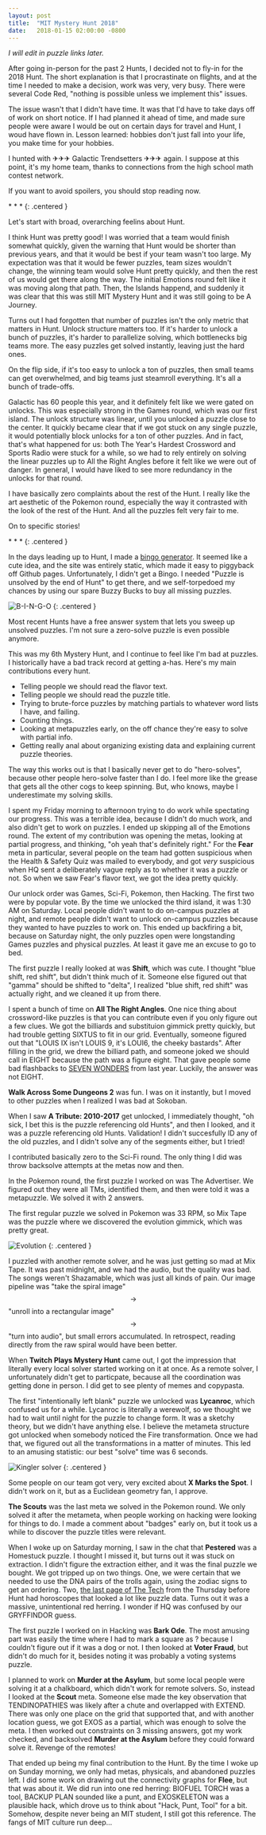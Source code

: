 ```yaml
---
layout: post
title:  "MIT Mystery Hunt 2018"
date:   2018-01-15 02:00:00 -0800
---
```


*I will edit in puzzle links later.*

After going in-person for the past 2 Hunts, I decided not to fly-in for
the 2018 Hunt. The short explanation is that I procrastinate on flights, and at the time I
needed to make a decision, work was very, very busy. There were several Code Red,
"nothing is possible unless we implement this" issues.

The issue wasn't that I didn't have time. It was that I'd have to take days off of work
on short notice. If I had planned it ahead of time, and made sure people were aware I would
be out on certain days for travel and Hunt, I woud have flown in. Lesson learned:
hobbies don't just fall into your life, you make time for your hobbies.

I hunted with ✈✈✈ Galactic Trendsetters ✈✈✈ again. I suppose at this point, it's
my home team, thanks to connections from the high school math contest network.

If you want to avoid spoilers, you should stop reading now.

\* \* \*
{: .centered }

Let's start with broad, overarching feelins about Hunt.

I think Hunt was pretty good! I was worried that a team would finish somewhat
quickly, given the warning that Hunt would be shorter than previous years, and
that it would be best if your team wasn't too large. My expectation was that
it would be fewer puzzles, team sizes wouldn't change, the winning team would
solve Hunt pretty quickly, and then the rest of us would get there along the way.
The initial Emotions round felt like it was moving along that path. Then, the
Islands happend, and suddenly it was clear that this was still MIT Mystery Hunt
and it was still going to be A Journey.

Turns out I had forgotten that number of puzzles isn't the only metric that
matters in Hunt. Unlock structure matters too. If it's harder
to unlock a bunch of puzzles, it's harder to parallelize solving, which bottlenecks
big teams more. The easy puzzles get solved instantly, leaving just the hard
ones.

On the flip side, if it's too easy to unlock a ton of puzzles, then small teams
can get overwhelmed, and big teams just steamroll everything. It's all a
bunch of trade-offs.

Galactic has 60 people this year, and it definitely felt like we were gated on
unlocks. This was especially strong
in the Games round, which was our first island. The unlock structure was linear,
until you unlocked a puzzle close to the center. It quickly became clear that
if we got stuck on any single puzzle, it would potentially block unlocks for
a ton of other puzzles. And in fact, that's what happened for us: both
The Year's Hardest Crossword and Sports Radio were stuck for a while, so we
had to rely entirely on solving the linear puzzles up to All the Right Angles
before it felt like we were out of danger. In general, I would have liked to see
more redundancy in the unlocks for that round.

I have basically zero complaints about the rest of the Hunt. I really like the
art aesthetic of the Pokemon round, especially the way it contrasted with the
look of the rest of the Hunt. And all the puzzles felt very fair to me.

On to specific stories!

\* \* \*
{: .centered }

In the days leading up to Hunt, I made a [bingo generator](https://www.alexirpan.com/mystery-hunt-bingo/).
It seemed like a cute idea, and the site was entirely static, which made it easy
to piggyback off Github pages. Unfortunately, I didn't get a Bingo. I needed
"Puzzle is unsolved by the end of Hunt" to get there, and we self-torpedoed my
chances by using our spare Buzzy Bucks to buy all missing puzzles.

![B-I-N-G-O](/public/mh-2018/bingo.png)
{: .centered }

Most recent Hunts have a free answer system that lets you sweep up unsolved
puzzles. I'm not sure a zero-solve puzzle is even possible anymore.

This was my 6th Mystery Hunt, and I continue to feel like I'm bad at puzzles.
I historically have a bad track record at getting a-has. Here's my main
contributions every hunt.

* Telling people we should read the flavor text.
* Telling people we should read the puzzle title.
* Trying to brute-force puzzles by matching partials to whatever
word lists I have, and failing.
* Counting things.
* Looking at metapuzzles early, on the off chance they're easy to solve
with partial info.
* Getting really anal about organizing existing data and explaining current
puzzle theories.

The way this works out is that I basically never get to do "hero-solves",
because other people hero-solve faster than I do.
I feel more like the grease that gets all the other cogs to keep spinning.
But, who knows, maybe I underestimate my solving skills.

I spent my Friday morning to afternoon trying to do work while spectating
our progress. This was a terrible idea, because I didn't do much work, and
also didn't get to work on puzzles.
I ended up skipping all of the Emotions round.
The extent of my contribution was opening the metas, looking at partial
progress, and thinking, "oh yeah that's definitely right." For the
**Fear** meta in particular, several people on the team had gotten suspicious
when the Health & Safety Quiz was mailed to everybody, and got *very*
suspicious when HQ sent a deliberately vague reply as to whether it was a
puzzle or not. So when we saw Fear's flavor text, we got the idea pretty
quickly.

Our unlock order was Games, Sci-Fi, Pokemon, then Hacking. The first two were
by popular vote. By the time we unlocked the third island, it was 1:30 AM on
Saturday. Local people didn't want to do on-campus puzzles at night, and remote
people didn't want to unlock on-campus puzzles because they wanted to have puzzles
to work on. This ended up backfiring a bit, because on Saturday night, the
only puzzles open were longstanding Games puzzles and physical puzzles. At least
it gave me an excuse to go to bed.

The first puzzle I really looked at was **Shift**, which was cute. I thought
"blue shift, red shift", but didn't think much of it. Someone else figured out
that "gamma" should be shifted to "delta", I realized "blue shift, red
shift" was actually right, and we cleaned it up from there.

I spent a bunch of time on **All The Right Angles**. One nice thing about
crossword-like puzzles is that you can
contribute even if you only figure out a few clues. We got the billiards
and substituion gimmick pretty quickly, but had trouble getting SIXTUS to
fit in our grid. Eventually, someone figured out that
"LOUIS IX isn't LOUIS 9, it's LOUI6, the cheeky bastards". After filling in the
grid, we drew the billiard path, and someone joked we should call in EIGHT
because the path was a figure eight. That gave people some bad flashbacks to
[SEVEN WONDERS](http://web.mit.edu/puzzle/www/2017/puzzle/marvels_of_the_ancient_world.html)
from last year. Luckily, the answer was not EIGHT.

**Walk Across Some Dungeons 2** was fun. I was on it instantly, but I moved to
other puzzles when I realized I was bad at Sokoban.

When I saw **A Tribute: 2010-2017** get unlocked, I immediately thought,
"oh sick, I bet this is the puzzle referencing old Hunts", and then I looked,
and it was a puzzle referencing old Hunts. Validation! I didn't succesfully
ID any of the old puzzles, and I didn't solve any of the segments either, but I
tried!

I contributed basically zero to the Sci-Fi round. The only thing I did was throw
backsolve attempts at the metas now and then.

In the Pokemon round, the first puzzle I worked on was The Advertiser. We
figured out they were all TMs, identified them, and then were told it
was a metapuzzle. We solved it with 2 answers.

The first regular puzzle we solved in Pokemon was 33 RPM, so Mix Tape was the puzzle where
we discovered the evolution gimmick, which was pretty great.

![Evolution](/public/mh-2018/evolution.png)
{: .centered }

I puzzled with another remote solver, and he was just getting so mad at Mix Tape.
It was past midnight, and we had the audio, but the quality was bad. The songs
weren't Shazamable, which was just all kinds of pain.
Our image pipeline was "take the spiral image" $$\rightarrow$$ "unroll into a
rectangular image"
$$\rightarrow$$ "turn into audio", but small errors accumulated.
In retrospect, reading directly from the raw spiral would have been better.

When **Twitch Plays Mystery Hunt** came out, I got the impression that literally
every local solver started working on it at once. As a remote solver, I
unfortunately didn't get to particpate, because all the coordination was getting
done in person. I did get to see plenty of memes and copypasta.

The first "intentionally left blank" puzzle we unlocked was **Lycanroc**, which
confused us for a while. Lycanroc is literally a werewolf, so we thought we had
to wait until night for the puzzle to change form. It was a sketchy theory,
but we didn't have anything else. I believe the metameta structure got
unlocked when somebody noticed the Fire transformation. Once we had that, we
figured out all the transformations in a matter of minutes. This led to an
amusing statistic: our best "solve" time was 6 seconds.

![Kingler solver](/public/mh-2018/kingler.png)
{: .centered }

Some people on our team got very, very excited about **X Marks the Spot**. I
didn't work on it, but as a Euclidean geometry fan, I approve.

**The Scouts** was the last meta we solved in the Pokemon round. We only
solved it after the metameta, when people working on hacking were looking for
things to do. I made a comment about "badges" early on, but it took us a while
to discover the puzzle titles were relevant.

When I woke up on Saturday morning, I saw in the chat that **Pestered** was
a Homestuck puzzle. I thought I missed it, but turns out it was stuck on
extraction. I didn't figure the extraction either, and it was the final puzzle
we bought. We got tripped up on two things. One, we were certain that we
needed to use the DNA pairs of the trolls again, using the zodiac signs to get
an ordering. Two, [the last page of The Tech](https://s3.amazonaws.com/thetech-production/issues/pdfs/000/009/378/original/V137_N37.pdf?1515653458)
from the Thursday before Hunt had horoscopes that looked a lot like puzzle
data. Turns out it was a massive, unintentional red herring. I wonder if
HQ was confused by our GRYFFINDOR guess.

The first puzzle I worked on in Hacking was **Bark Ode**. The most amusing part
was easily the time where I had to mark a square as ? because I couldn't figure
out if it was a dog or not. I then looked at **Voter Fraud**, but didn't do much
for it, besides noting it was probably a voting systems puzzle.

I planned to work on **Murder at the Asylum**, but some local people were solving
it at a chalkboard, which didn't work for remote solvers.
So, instead I
looked at the **Scout** meta. Someone else made the key observation that
TENDINOPATHIES was likely after a chute and overlapped with EXTEND. There was
only one place on the grid that supported that, and with another location guess,
we got EXOS as a partial, which was enough to solve the meta. I then worked out
constraints on 3 missing answers, got my work checked, and backsolved
**Murder at the Asylum** before they could forward solve it. Revenge of the
remotes!

That ended up being my final contribution to the Hunt. By the time I woke up on
Sunday morning, we only had metas, physicals, and abandoned puzzles left. I did
some work on drawing out the connectivity graphs for **Flee**, but that was about
it. We did run into one red herring: BIOFUEL TORCH was a tool, BACKUP PLAN sounded
like a punt, and EXOSKELETON was a plausible hack, which drove us to think
about "Hack, Punt, Tool" for a bit. Somehow, despite never being an MIT student,
I still got this reference. The fangs of MIT culture run deep...
